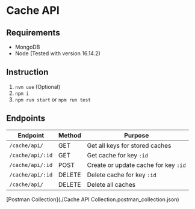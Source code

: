 # Cache API

## Requirements

- MongoDB
- Node (Tested with version 16.14.2)

## Instruction

1. `nvm use` (Optional)
2. `npm i`
3. `npm run start` or `npm run test`

## Endpoints

| Endpoint         | Method | Purpose                              |
| ---------------- | ------ | ------------------------------------ |
| `/cache/api/`    | GET    | Get all keys for stored caches       |
| `/cache/api/:id` | GET    | Get cache for key `:id`              |
| `/cache/api/:id` | POST   | Create or update cache for key `:id` |
| `/cache/api/:id` | DELETE | Delete cache for key `:id`           |
| `/cache/api/`    | DELETE | Delete all caches                    |

[Postman Collection](./Cache API Collection.postman_collection.json)
